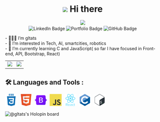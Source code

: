 <h1 align="center">
  <img src="https://media.giphy.com/media/hvRJCLFzcasrR4ia7z/giphy.gif" width="30px"/>
  Hi there
</h1>

<div align="center">
      <img src="https://media.giphy.com/media/C4aIGJk8IIAzAWkiHS/giphy.gif" width="200"/>
</div>

<div id="badges" align="center">
  <img src="https://img.shields.io/badge/LinkedIn-blue?style=for-the-badge&logo=linkedin&logoColor=white" alt="LinkedIn Badge"/>
  <img src="https://img.shields.io/badge/-Gltats-ED10F5?style=for-the-badge" alt="Portfolio Badge"/>
  <img src="https://img.shields.io/badge/-Github-blueviolet?style=for-the-badge&logo=github&logoColor=white" alt="GitHub Badge"/>
</div>

<p>
- 👩🏻‍💻 I’m gltats <br>
- 👀 I’m interested in Tech, AI, smartcities, robotics<br>
- 🌱 I’m currently learning C and JavaScript( so far I have focused in Front-end, API, Bootstrap, React)<br>
</p>

<table>
  <tr>
    <td>
      <div align="center">
          <img src="https://media.giphy.com/media/wwg1suUiTbCY8H8vIA/giphy-downsized-large.gif" width="600"/>
      </div>
    </td>
    <td>
      <div align="center">
          <img src="https://media.giphy.com/media/wwg1suUiTbCY8H8vIA/giphy-downsized-large.gif" width="400"/>
      </div>
    </td>
  </tr>
</table>

<div>
    <h2>
    🛠️ Languages and Tools :
    </h2>
    <p>
      <img src="https://github.com/devicons/devicon/blob/master/icons/css3/css3-plain-wordmark.svg"  title="CSS3" alt="CSS" width="40" height="40"/>&nbsp;
      <img src="https://github.com/devicons/devicon/blob/master/icons/html5/html5-original.svg" title="HTML5" alt="HTML" width="40" height="40"/>&nbsp;
      <img src="https://github.com/devicons/devicon/blob/master/icons/bootstrap/bootstrap-original.svg" title="bootstrap" alt="bootstrap" height="40"/>&nbsp;
      <img src="https://github.com/devicons/devicon/blob/master/icons/javascript/javascript-original.svg" title="javascript" alt="javascript" height="40"/>&nbsp;
      <img src="https://github.com/devicons/devicon/blob/master/icons/react/react-original-wordmark.svg" title="react" alt="react" height="40"/>&nbsp;
       <img src="https://github.com/devicons/devicon/blob/master/icons/c/c-original.svg" title="c" alt="c" height="40"/>&nbsp;
      <img src="https://github.com/devicons/devicon/blob/master/icons/bash/bash-original.svg" title="bash" alt="bash" height="40"/>&nbsp;
  </p>
</div>

<img src="https://holopin.me/gltats" alt="@gltats's Holopin board" width="400">







<!---
gltats/gltats is a ✨ special ✨ repository because its `README.md` (this file) appears on your GitHub profile.
You can click the Preview link to take a look at your changes.
--->
